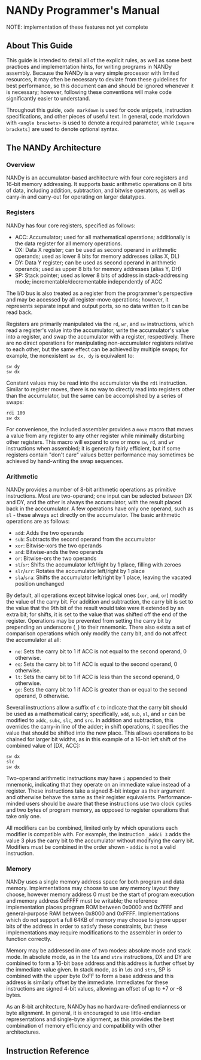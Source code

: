# NANDy Programmer's Manual

NOTE: implementation of these features not yet complete

## About This Guide
This guide is intended to detail all of the explicit rules, as well as some best practices and implementation hints, for writing programs in NANDy assembly. Because the NANDy is a very simple processor with limited resources, it may often be necessary to deviate from these guidelines for best performance, so this document can and should be ignored whenever it is necessary; however, following these conventions will make code significantly easier to understand.  

Throughout this guide, `code markdown` is used for code snippets, instruction specifications, and other pieces of useful text. In general, code markdown with `<angle brackets>` is used to denote a required parameter, while `[square brackets]` are used to denote optional syntax.

## The NANDy Architecture

### Overview
NANDy is an accumulator-based architecture with four core registers and 16-bit memory addressing. It supports basic arithmetic operations on 8 bits of data, including addition, subtraction, and bitwise operators, as well as carry-in and carry-out for operating on larger datatypes.

### Registers
NANDy has four core registers, specified as follows:
* ACC: Accumulator; used for all mathematical operations; additionally is the data register for all memory operations.
* DX: Data X register; can be used as second operand in arithmetic operands; used as lower 8 bits for memory addresses (alias X, DL)
* DY: Data Y register; can be used as second operand in arithmetic operands; used as upper 8 bits for memory addresses (alias Y, DH)
* SP: Stack pointer; used as lower 8 bits of address in stack-addressing mode; incrementable/decrementable independently of ACC

The I/O bus is also treated as a register from the programmer's perspective and may be accessed by all register-move operations; however, it represents separate input and output ports, so no data written to it can be read back.

Registers are primarily manipulated via the `rd`, `wr`, and `sw` instructions, which read a register's value into the accumulator, write the accumulator's value into a register, and swap the accumulator with a register, respectively. There are no direct operations for manipulating non-accumulator registers relative to each other, but the same effect can be achieved by multiple swaps; for example, the nonexistent `sw dx, dy` is equivalent to:
```sw dx
sw dy
sw dx
```
Constant values may be read into the accumulator via the `rdi` instruction. Similar to register moves, there is no way to directly read into registers other than the accumulator, but the same can be accomplished by a series of swaps:
```sw dx
rdi 100
sw dx
```
For convenience, the included assembler provides a `move` macro that moves a value from any register to any other register while minimally disturbing other registers. This macro will expand to one or more `sw`, `rd`, and `wr` instructions when assembled; it is generally fairly efficient, but if some registers contain "don't care" values
better performance may sometimes be achieved by hand-writing the swap sequences.

### Arithmetic
NANDy provides a number of 8-bit arithmetic operations as primitive instructions. Most are two-operand; one input can be selected between DX and DY, and the other is always the accumulator, with the result placed back in the acccumulator. A few operations have only one operand, such as `sl` - these always act directly on the accumulator. The basic arithmetic operations are as follows:
* `add`: Adds the two operands
* `sub`: Subtracts the second operand from the accumulator
* `xor`: Bitwise-xors the two operands
* `and`: Bitwise-ands the two operands
* `or`: Bitwise-ors the two operands
* `sl`/`sr`: Shifts the accumulator left/right by 1 place, filling with zeroes
* `slr`/`srr`: Rotates the accumulator left/right by 1 place
* `sla`/`sra`: Shifts the accumulator left/right by 1 place, leaving the vacated position unchanged

By default, all operations except bitwise logical ones (`xor`, `and`, `or`) modify the value of the carry bit. For addition and subtraction, the carry bit is set to the value that the 9th bit of the result would take were it extended by an extra bit; for shifts, it is set to the value that was shifted off the end of the register. Operations may be prevented from setting the carry bit by prepending an underscore (`_`) to their mnemonic. There also exists a set of comparison operations which only modify the carry bit, and do not affect the accumulator at all:
* `ne`: Sets the carry bit to 1 if ACC is not equal to the second operand, 0 otherwise.
* `eq`: Sets the carry bit to 1 if ACC is equal to the second operand, 0 otherwise.
* `lt`: Sets the carry bit to 1 if ACC is less than the second operand, 0 otherwise.
* `ge`: Sets the carry bit to 1 if ACC is greater than or equal to the second operand, 0 otherwise.

Several instructions allow a suffix of `c` to indicate that the carry bit should be used as a mathematical carry; specifically, `add`, `sub`, `sl`, and `sr` can be modified to `addc`, `subc`, `slc`, and `src`. In addition and subtraction, this overrides the carry-in line of the adder; in shift operations, it specifies the value that should be shifted into the new place. This allows operations to be chained for larger bit widths, as in this example of a 16-bit left shift of the combined value of [DX, ACC]:
```sl
sw dx
slc
sw dx
```
Two-operand arithmetic instructions may have `i` appended to their mnemonic, indicating that they operate on an immediate value instead of a register. These instructions take a signed 8-bit integer as their argument and otherwise behave the same as their register equivalents. Performance-minded users should be aware that these instructions use two clock cycles and two bytes of program memory, as opposed to register operations that take only one.

All modifiers can be combined, limited only by which operations each modifier is compatible with. For example, the instruction `_addci 3` adds the value 3 plus the carry bit to the accumulator without modifying the carry bit. Modifiers must be combined in the order shown - `addic` is not a valid instruction.

### Memory
NANDy uses a single memory address space for both program and data memory. Implementations may choose to use any memory layout they choose, however memory address 0 must be the start of program execution and memory address 0xFFFF must be writable; the reference implementation places program ROM between 0x0000 and 0x7FFF and general-purpose RAM between 0x8000 and 0xFFFF. Implementations which do not support a full 64KB of memory may choose to ignore upper bits of the address in order to satisfy these constraints, but these implementations may require modifications to the assembler in order to function correctly.

Memory may be addressed in one of two modes: absolute mode and stack mode. In absolute mode, as in the `lda` and `stra` instructions, DX and DY are combined to form a 16-bit base address and this address is further offset by the immediate value given. In stack mode, as in `lds` and `strs`, SP is combined with the upper byte 0xFF to form a base address and this address is similarly offset by the immediate. Immediates for these instructions are signed 4-bit values, allowing an offset of up to +7 or -8 bytes.

As an 8-bit architecture, NANDy has no hardware-defined endianness or byte alignment. In general, it is encouraged to use little-endian representations and single-byte alignment, as this provides the best combination of memory efficiency and compatibility with other architectures.

## Instruction Reference
